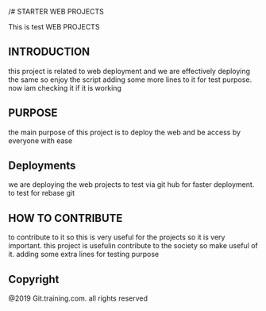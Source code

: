 /# STARTER WEB PROJECTS

This is test WEB PROJECTS

## INTRODUCTION
this project is related to web deployment and we are effectively deploying the same
so enjoy the script
adding some more lines to it for test purpose. now iam checking it if it is working

## PURPOSE

the main purpose of this project is to deploy the web and be access by everyone with ease
## Deployments 

we are deploying the web projects to test via git hub 
for faster deployment. to test for rebase git

## HOW TO CONTRIBUTE

to contribute to it so this is very useful for the projects so it is very important. this project is usefulin 
contribute to the society so make useful of it. adding some extra lines for testing purpose

## Copyright
@2019 Git.training.com. all rights reserved

